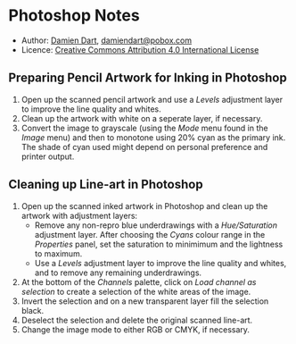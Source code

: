 Photoshop Notes
===============

  - Author: [Damien Dart][1], <damiendart@pobox.com>
  - Licence: [Creative Commons Attribution 4.0 International License][2]

[1]: <http://www.robotinaponcho.net/>
[2]: <http://creativecommons.org/licenses/by/4.0/>


Preparing Pencil Artwork for Inking in Photoshop
------------------------------------------------

  1. Open up the scanned pencil artwork and use a _Levels_ adjustment
     layer to improve the line quality and whites.
  2. Clean up the artwork with white on a seperate layer, if necessary.
  3. Convert the image to grayscale (using the _Mode_ menu found in the
     _Image_ menu) and then to monotone using 20% cyan as the primary
     ink. The shade of cyan used might depend on personal preference
     and printer output.


Cleaning up Line-art in Photoshop
---------------------------------

  1. Open up the scanned inked artwork in Photoshop and clean up the
     artwork with adjustment layers:
     -  Remove any non-repro blue underdrawings with a _Hue/Saturation_
        adjustment layer. After choosing the _Cyans_ colour range in the
        _Properties_ panel, set the saturation to minimimum and the
        lightness to maximum.
     -  Use a _Levels_ adjustment layer to improve the line quality and
        whites, and to remove any remaining underdrawings.
  2. At the bottom of the _Channels_ palette, click on _Load channel as
     selection_ to create a selection of the white areas of the image.
  3. Invert the selection and on a new transparent layer fill the
     selection black.
  4. Deselect the selection and delete the original scanned line-art.
  5. Change the image mode to either RGB or CMYK, if necessary.
